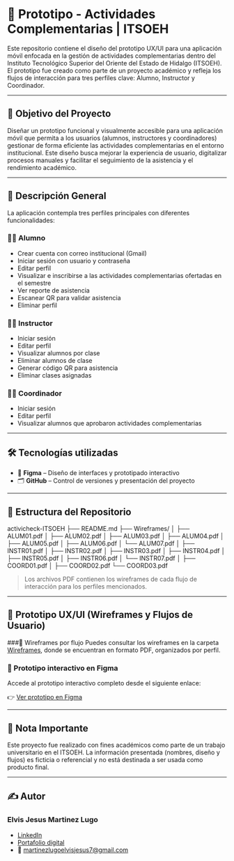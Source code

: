 # 📱 Prototipo - Actividades Complementarias | ITSOEH

Este repositorio contiene el diseño del prototipo UX/UI para una aplicación móvil enfocada en la gestión de actividades complementarias dentro del Instituto Tecnológico Superior del Oriente del Estado de Hidalgo (ITSOEH). El prototipo fue creado como parte de un proyecto académico y refleja los flujos de interacción para tres perfiles clave: Alumno, Instructor y Coordinador.

---

## 🎯 Objetivo del Proyecto

Diseñar un prototipo funcional y visualmente accesible para una aplicación móvil que permita a los usuarios (alumnos, instructores y coordinadores) gestionar de forma eficiente las actividades complementarias en el entorno institucional. Este diseño busca mejorar la experiencia de usuario, digitalizar procesos manuales y facilitar el seguimiento de la asistencia y el rendimiento académico.

---

## 🧩 Descripción General

La aplicación contempla tres perfiles principales con diferentes funcionalidades:

### 👨‍🎓 Alumno
- Crear cuenta con correo institucional (Gmail)
- Iniciar sesión con usuario y contraseña
- Editar perfil
- Visualizar e inscribirse a las actividades complementarias ofertadas en el semestre
- Ver reporte de asistencia
- Escanear QR para validar asistencia
- Eliminar perfil

### 👨‍🏫 Instructor
- Iniciar sesión
- Editar perfil
- Visualizar alumnos por clase
- Eliminar alumnos de clase
- Generar código QR para asistencia
- Eliminar clases asignadas

### 🧑‍💼 Coordinador
- Iniciar sesión
- Editar perfil
- Visualizar alumnos que aprobaron actividades complementarias

---

## 🛠 Tecnologías utilizadas

- 🎨 **Figma** – Diseño de interfaces y prototipado interactivo
- 🗂 **GitHub** – Control de versiones y presentación del proyecto

---

## 📁 Estructura del Repositorio
activicheck-ITSOEH
├── README.md
├── Wireframes/
│ ├── ALUM01.pdf
│ ├── ALUM02.pdf
│ ├── ALUM03.pdf
│ ├── ALUM04.pdf
│ ├── ALUM05.pdf
│ ├── ALUM06.pdf
│ └── ALUM07.pdf
│ ├── INSTR01.pdf
│ ├── INSTR02.pdf
│ ├── INSTR03.pdf
│ ├── INSTR04.pdf
│ ├── INSTR05.pdf
│ ├── INSTR06.pdf
│ └── INSTR07.pdf
│ ├── COORD01.pdf
│ ├── COORD02.pdf
  └── COORD03.pdf

> Los archivos PDF contienen los wireframes de cada flujo de interacción para los perfiles mencionados.

---

## 🎨 Prototipo UX/UI (Wireframes y Flujos de Usuario)

###📂 Wireframes por flujo
Puedes consultar los wireframes en la carpeta [Wireframes](activicheck-ITSOEH/Wireframes), donde se encuentran en formato PDF, organizados por perfil.

### 🔗 Prototipo interactivo en Figma
Accede al prototipo interactivo completo desde el siguiente enlace:

👉  [Ver prototipo en Figma](https://www.figma.com/proto/9BOv5Vgdb0bdylQ2vJUcPO/Flujos-Usuario---ActivyCheck?node-id=1-113&starting-point-node-id=40%3A1384&t=Bjp471CgbwITx6xE-1)

---

## 📌 Nota Importante

Este proyecto fue realizado con fines académicos como parte de un trabajo universitario en el ITSOEH. La información presentada (nombres, diseño y flujos) es ficticia o referencial y no está destinada a ser usada como producto final.

---

## ✍️ Autor

### Elvis Jesus Martinez Lugo  
- [LinkedIn](https://www.linkedin.com/in/elvis-jesus-martinez-lugo)
- [Portafolio digital](https://tusitio.com)
- 📧 martinezlugoelvisjesus7@gmail.com
